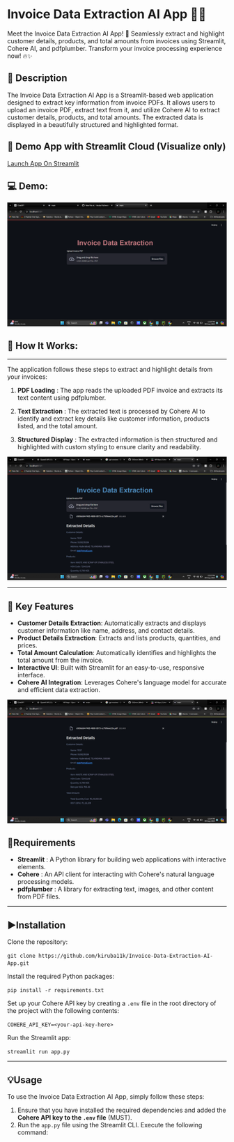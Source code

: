 # Invoice Data Extraction AI App 🧾🤖

Meet the Invoice Data Extraction AI App! 🚀 Seamlessly extract and highlight customer details, products, and total amounts from invoices using Streamlit, Cohere AI, and pdfplumber. Transform your invoice processing experience now! 🔥✨

## 📝 Description
The Invoice Data Extraction AI App is a Streamlit-based web application designed to extract key information from invoice PDFs. It allows users to upload an invoice PDF, extract text from it, and utilize Cohere AI to extract customer details, products, and total amounts. The extracted data is displayed in a beautifully structured and highlighted format.

## 📢 Demo App with Streamlit Cloud (Visualize only)

[Launch App On Streamlit](https://invoiceaixtract.streamlit.app/)

## 💻 Demo:
![Demo 1: Invoice Data Extraction Output](img/invoice1.png)

## 🎯 How It Works:
------------


The application follows these steps to extract and highlight details from your invoices:

1. **PDF Loading** : The app reads the uploaded PDF invoice and extracts its text content using pdfplumber.

2. **Text Extraction** : The extracted text is processed by Cohere AI to identify and extract key details like customer information, products listed, and the total amount.

3. **Structured Display** : The extracted information is then structured and highlighted with custom styling to ensure clarity and readability.

![Demo 2: Invoice Data Extraction Output](img/invoice2.png)

--- 
## 🎯 Key Features

- **Customer Details Extraction**: Automatically extracts and displays customer information like name, address, and contact details.
- **Product Details Extraction**: Extracts and lists products, quantities, and prices.
- **Total Amount Calculation**: Automatically identifies and highlights the total amount from the invoice.
- **Interactive UI**: Built with Streamlit for an easy-to-use, responsive interface.
- **Cohere AI Integration**: Leverages Cohere's language model for accurate and efficient data extraction.

![Demo 3: Extracted Invoice Data](img/invoice3.png)

## 🌟Requirements

- **Streamlit** : A Python library for building web applications with interactive elements.
- **Cohere** : An API client for interacting with Cohere's natural language processing models.
- **pdfplumber** : A library for extracting text, images, and other content from PDF files.

--- 

## ▶️Installation

Clone the repository:

`git clone https://github.com/kiruba11k/Invoice-Data-Extraction-AI-App.git`

Install the required Python packages:

`pip install -r requirements.txt`

Set up your Cohere API key by creating a `.env` file in the root directory of the project with the following contents:

`COHERE_API_KEY=<your-api-key-here>`

Run the Streamlit app:

`streamlit run app.py`

---

## 💡Usage

To use the Invoice Data Extraction AI App, simply follow these steps:

1. Ensure that you have installed the required dependencies and added the **Cohere API key to the `.env` file** (MUST).
2. Run the `app.py` file using the Streamlit CLI. Execute the following command:
